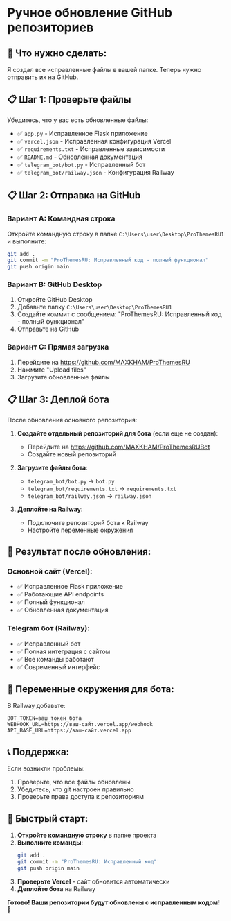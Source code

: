 # Ручное обновление GitHub репозиториев

## 🎯 Что нужно сделать:

Я создал все исправленные файлы в вашей папке. Теперь нужно отправить их на GitHub.

## 📋 Шаг 1: Проверьте файлы

Убедитесь, что у вас есть обновленные файлы:
- ✅ `app.py` - Исправленное Flask приложение
- ✅ `vercel.json` - Исправленная конфигурация Vercel
- ✅ `requirements.txt` - Исправленные зависимости
- ✅ `README.md` - Обновленная документация
- ✅ `telegram_bot/bot.py` - Исправленный бот
- ✅ `telegram_bot/railway.json` - Конфигурация Railway

## 📋 Шаг 2: Отправка на GitHub

### Вариант A: Командная строка
Откройте командную строку в папке `C:\Users\user\Desktop\ProThemesRU1` и выполните:

```bash
git add .
git commit -m "ProThemesRU: Исправленный код - полный функционал"
git push origin main
```

### Вариант B: GitHub Desktop
1. Откройте GitHub Desktop
2. Добавьте папку `C:\Users\user\Desktop\ProThemesRU1`
3. Создайте коммит с сообщением: "ProThemesRU: Исправленный код - полный функционал"
4. Отправьте на GitHub

### Вариант C: Прямая загрузка
1. Перейдите на https://github.com/MAXKHAM/ProThemesRU
2. Нажмите "Upload files"
3. Загрузите обновленные файлы

## 📋 Шаг 3: Деплой бота

После обновления основного репозитория:

1. **Создайте отдельный репозиторий для бота** (если еще не создан):
   - Перейдите на https://github.com/MAXKHAM/ProThemesRUBot
   - Создайте новый репозиторий

2. **Загрузите файлы бота**:
   - `telegram_bot/bot.py` → `bot.py`
   - `telegram_bot/requirements.txt` → `requirements.txt`
   - `telegram_bot/railway.json` → `railway.json`

3. **Деплойте на Railway**:
   - Подключите репозиторий бота к Railway
   - Настройте переменные окружения

## 🎯 Результат после обновления:

### Основной сайт (Vercel):
- ✅ Исправленное Flask приложение
- ✅ Работающие API endpoints
- ✅ Полный функционал
- ✅ Обновленная документация

### Telegram бот (Railway):
- ✅ Исправленный бот
- ✅ Полная интеграция с сайтом
- ✅ Все команды работают
- ✅ Современный интерфейс

## 🔧 Переменные окружения для бота:

В Railway добавьте:
```
BOT_TOKEN=ваш_токен_бота
WEBHOOK_URL=https://ваш-сайт.vercel.app/webhook
API_BASE_URL=https://ваш-сайт.vercel.app
```

## 📞 Поддержка:

Если возникли проблемы:
1. Проверьте, что все файлы обновлены
2. Убедитесь, что git настроен правильно
3. Проверьте права доступа к репозиториям

## 🚀 Быстрый старт:

1. **Откройте командную строку** в папке проекта
2. **Выполните команды**:
   ```bash
   git add .
   git commit -m "ProThemesRU: Исправленный код"
   git push origin main
   ```
3. **Проверьте Vercel** - сайт обновится автоматически
4. **Деплойте бота** на Railway

**Готово! Ваши репозитории будут обновлены с исправленным кодом! 🎉** 